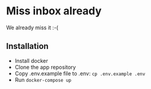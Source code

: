 # Miss inbox already

We already miss it :-(

## Installation

* Install docker
* Clone the app repository
* Copy .env.example file to .env: `cp .env.example .env`
* Run `docker-compose up`
